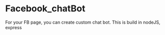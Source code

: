 # Facebook_chatBot
For your FB page, you can create custom chat bot. This is build in nodeJS, express
